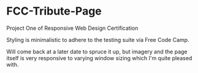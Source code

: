 # FCC-Tribute-Page
Project One of Responsive Web Design Certification

Styling is minimalistic to adhere to the testing suite via Free Code Camp.

Will come back at a later date to spruce it up,  but imagery and the page itself is very responsive to varying window sizing which I'm quite pleased with.
